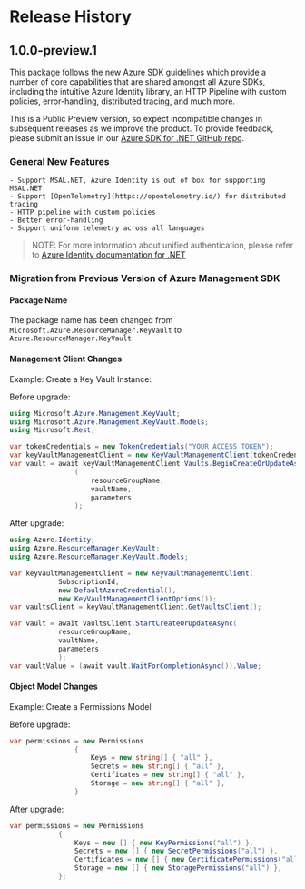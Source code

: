 # Release History

## 1.0.0-preview.1

This package follows the new Azure SDK guidelines which provide a number of core capabilities that are shared amongst all Azure SDKs, including the intuitive Azure Identity library, an HTTP Pipeline with custom policies, error-handling, distributed tracing, and much more.

This is a Public Preview version, so expect incompatible changes in subsequent releases as we improve the product. To provide feedback, please submit an issue in our [Azure SDK for .NET GitHub repo](https://github.com/Azure/azure-sdk-for-net/issues).

### General New Features

    - Support MSAL.NET, Azure.Identity is out of box for supporting MSAL.NET
    - Support [OpenTelemetry](https://opentelemetry.io/) for distributed tracing
    - HTTP pipeline with custom policies
    - Better error-handling
    - Support uniform telemetry across all languages

> NOTE: For more information about unified authentication, please refer to [Azure Identity documentation for .NET](https://docs.microsoft.com//dotnet/api/overview/azure/identity-readme?view=azure-dotnet)

### Migration from Previous Version of Azure Management SDK

#### Package Name
The package name has been changed from `Microsoft.Azure.ResourceManager.KeyVault` to `Azure.ResourceManager.KeyVault`

#### Management Client Changes

Example: Create a Key Vault Instance:

Before upgrade:
```csharp
using Microsoft.Azure.Management.KeyVault;
using Microsoft.Azure.Management.KeyVault.Models;
using Microsoft.Rest;

var tokenCredentials = new TokenCredentials("YOUR ACCESS TOKEN");
var keyVaultManagementClient = new KeyVaultManagementClient(tokenCredentials);
var vault = await keyVaultManagementClient.Vaults.BeginCreateOrUpdateAsync
                (
                    resourceGroupName,
                    vaultName,
                    parameters
                );
```

After upgrade:
```csharp
using Azure.Identity;
using Azure.ResourceManager.KeyVault;
using Azure.ResourceManager.KeyVault.Models;

var keyVaultManagementClient = new KeyVaultManagementClient(
            SubscriptionId,
            new DefaultAzureCredential(),
            new KeyVaultManagementClientOptions());
var vaultsClient = keyVaultManagementClient.GetVaultsClient();

var vault = await vaultsClient.StartCreateOrUpdateAsync(
            resourceGroupName,
            vaultName,
            parameters
            );
var vaultValue = (await vault.WaitForCompletionAsync()).Value;

```

#### Object Model Changes

Example: Create a Permissions Model

Before upgrade:
```csharp
var permissions = new Permissions
                {
                    Keys = new string[] { "all" },
                    Secrets = new string[] { "all" },
                    Certificates = new string[] { "all" },
                    Storage = new string[] { "all" },
                }
```

After upgrade:
```csharp
var permissions = new Permissions
            {
                Keys = new [] { new KeyPermissions("all") },
                Secrets = new [] { new SecretPermissions("all") },
                Certificates = new [] { new CertificatePermissions("all") },
                Storage = new [] { new StoragePermissions("all") },
            };
```
